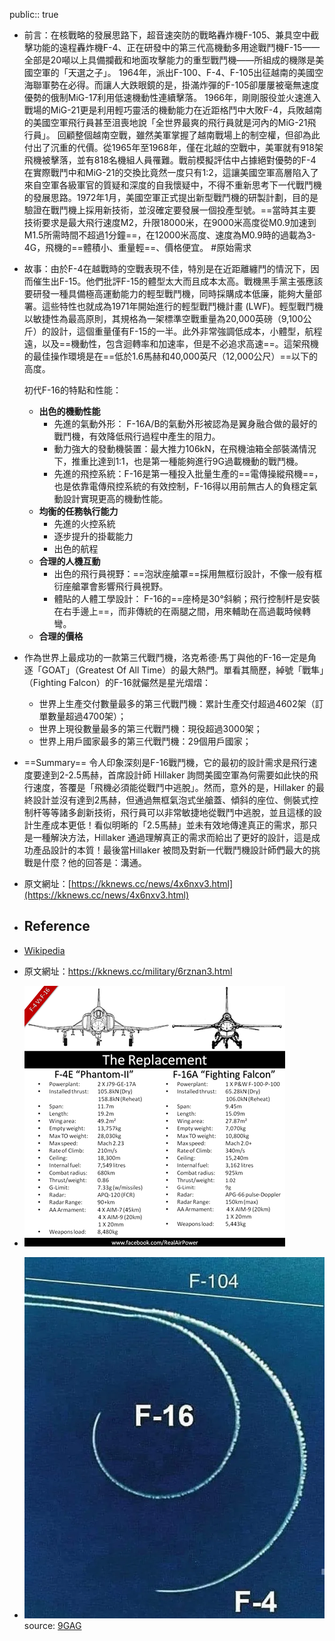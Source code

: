 public:: true

- 前言：在核戰略的發展思路下，超音速突防的戰略轟炸機F-105、兼具空中截擊功能的遠程轟炸機F-4、正在研發中的第三代高機動多用途戰鬥機F-15——全部是20噸以上具備攔截和地面攻擊能力的重型戰鬥機——所組成的機隊是美國空軍的「天選之子」。
  1964年，派出F-100、F-4、F-105出征越南的美國空海聯軍勢在必得。而讓人大跌眼鏡的是，掛滿炸彈的F-105卻屢屢被毫無速度優勢的俄制MiG-17利用低速機動性連續擊落。
  1966年，剛剛服役並火速進入戰場的MiG-21更是利用輕巧靈活的機動能力在近距格鬥中大敗F-4，兵敗越南的美國空軍飛行員甚至沮喪地說「全世界最爽的飛行員就是河內的MiG-21飛行員」。
  回顧整個越南空戰，雖然美軍掌握了越南戰場上的制空權，但卻為此付出了沉重的代價。從1965年至1968年，僅在北越的空戰中，美軍就有918架飛機被擊落，並有818名機組人員罹難。戰前模擬評估中占據絕對優勢的F-4在實際戰鬥中和MiG-21的交換比竟然一度只有1:2，這讓美國空軍高層陷入了來自空軍各級軍官的質疑和深度的自我懷疑中，不得不重新思考下一代戰鬥機的發展思路。1972年1月，美國空軍正式提出新型戰鬥機的研製計劃，目的是驗證在戰鬥機上採用新技術，並沒確定要發展一個投產型號。==當時其主要技術要求是最大飛行速度M2，升限18000米，在9000米高度從M0.9加速到M1.5所需時間不超過1分鐘==，在12000米高度、速度為M0.9時的過載為3-4G，飛機的==體積小、重量輕==、價格便宜。 #原始需求
- 故事：由於F-4在越戰時的空戰表現不佳，特別是在近距離纏鬥的情況下，因而催生出F-15。他們批評F-15的體型太大而且成本太高。戰機黑手黨主張應該要研發一種具備極高運動能力的輕型戰鬥機，同時採購成本低廉，能夠大量部署。這些特性也就成為1971年開始進行的輕型戰鬥機計畫 (LWF)。輕型戰鬥機以敏捷性為最高原則，其規格為一架標準空戰重量為20,000英磅（9,100公斤）的設計，這個重量僅有F-15的一半。此外非常強調低成本，小體型，航程遠，以及==機動性，包含迴轉率和加速率，但是不必追求高速==。這架飛機的最佳操作環境是在==低於1.6馬赫和40,000英尺（12,000公尺）==以下的高度。
  
  初代F-16的特點和性能：
  * __出色的機動性能__
    * 先進的氣動外形： F-16A/B的氣動外形被認為是翼身融合做的最好的戰鬥機，有效降低飛行過程中產生的阻力。
    * 動力強大的發動機裝置：最大推力106kN，在飛機油箱全部裝滿情況下，推重比達到1:1，也是第一種能夠進行9G過載機動的戰鬥機。
    * 先進的飛控系統：F-16是第一種投入批量生產的==電傳操縱飛機==，也是依靠電傳飛控系統的有效控制，F-16得以用前無古人的負穩定氣動設計實現更高的機動性能。
  * __均衡的任務執行能力__
    * 先進的火控系統
    * 逐步提升的掛載能力
    * 出色的航程
  * __合理的人機互動__
    * 出色的飛行員視野：==泡狀座艙罩==採用無框衍設計，不像一般有框衍座艙罩會影響飛行員視野。
    * 體貼的人體工學設計： F-16的==座椅是30°斜躺；飛行控制杆是安裝在右手邊上==，而非傳統的在兩腿之間，用來輔助在高過載時候轉彎。
  * __合理的價格__
- 作為世界上最成功的一款第三代戰鬥機，洛克希德·馬丁與他的F-16一定是角逐「GOAT」（Greatest Of All Time）的最大熱門。單看其簡歷，綽號「戰隼」（Fighting Falcon）的F-16就儼然是星光熠熠：
  * 世界上生產交付數量最多的第三代戰鬥機：累計生產交付超過4602架（訂單數量超過4700架）；
  * 世界上現役數量最多的第三代戰鬥機：現役超過3000架；
  * 世界上用戶國家最多的第三代戰鬥機：29個用戶國家；
- ==Summary==
  令人印象深刻是F-16戰鬥機，它的最初的設計需求是飛行速度要達到2-2.5馬赫，首席設計師 Hillaker 詢問美國空軍為何需要如此快的飛行速度，答覆是「飛機必須能從戰鬥中逃脫」。然而，意外的是，Hillaker 的最終設計並沒有達到2馬赫，但通過無框氣泡式坐艙蓋、傾斜的座位、側裝式控制杆等等諸多創新技術，飛行員可以非常敏捷地從戰鬥中逃脫，並且這樣的設計生產成本更低！看似明晰的「2.5馬赫」並未有效地傳達真正的需求，那只是一種解決方法，Hillaker 通過理解真正的需求而給出了更好的設計，這是成功產品設計的本質！最後當Hillaker 被問及對新一代戰鬥機設計師們最大的挑戰是什麼？他的回答是：溝通。
- 原文網址：[https://kknews.cc/news/4x6nxv3.html](https://kknews.cc/news/4x6nxv3.html)
- ## Reference
- [Wikipedia](https://zh.m.wikipedia.org/zh-hant/F-16%E6%88%B0%E9%9A%BC%E6%88%B0%E9%AC%A5%E6%A9%9F)
- 原文網址：https://kknews.cc/military/6rznan3.html
- ![image.png](../assets/image_1653450718428_0.png)
- ![image.png](../assets/image_1653449580955_0.png) 
  source: [9GAG](https://9gag.com/gag/aoPje42)